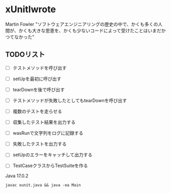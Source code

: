# xUnitIwrote

Martin Fowler "ソフトウェアエンジニアリングの歴史の中で、かくも多くの人間が、かくも大きな恩恵を、かくも少ないコードによって受けたことはいまだかつてなかった"

## TODOリスト

- [ ] テストメソッドを呼び出す
- [ ] setUpを最初に呼び出す
- [ ] tearDownを後で呼び出す
- [ ] テストメソッドが失敗したとしてもtearDownを呼び出す
- [ ] 複数のテストを走らせる
- [ ] 収集したテスト結果を出力する
- [ ] wasRunで文字列をログに記録する
- [ ] 失敗したテストを出力する
- [ ] setUpのエラーをキャッチして出力する
- [ ] TestCaseクラスからTestSuiteを作る


Java 17.0.2
```
javac xunit.java && java -ea Main
```